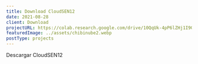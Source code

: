```yaml
---
title: Download CloudSEN12
date: 2021-08-28
client: Download
projectURL: https://colab.research.google.com/drive/10QqUk-4pP6lZHj1I9GfMpzDY-cd0Fdza?usp=sharing
featuredImage: ../assets/chibinube2.webp
postType: projects
---
```

Descargar CloudSEN12